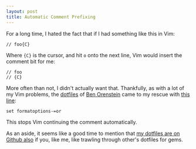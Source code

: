 ```yaml
---
layout: post
title: Automatic Comment Prefixing
---
```


For a long time, I hated the fact that if I had something like this in Vim:

    // foo{C}

Where `{C}` is the cursor, and hit `o` onto the next line, Vim would insert the comment bit for me:

    // foo
    // {C}

More often than not, I didn't actually want that. Thankfully, as with a lot of my Vim problems, the [dotfiles](https://github.com/r00k/dotfiles/) of [Ben Orenstein](http://twitter.com/r00k) came to my rescue with [this line](https://github.com/r00k/dotfiles/blob/master/vimrc#L295):

    set formatoptions-=or

This stops Vim continuing the comment automatically.

As an aside, it seems like a good time to mention that [my dotfiles are on Github also](https://github.com/jackfranklin/dotfiles) if you, like me, like trawling through other's dotfiles for gems.

